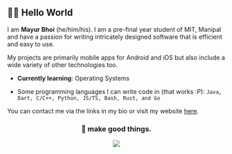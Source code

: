 ## 👋🏼 Hello World

I am **Mayur Bhoi** (he/him/his). I am a pre-final year student of MIT, Manipal and have a passion for writing intricately designed software that is efficient and easy to use.

My projects are primarily mobile apps for Android and iOS but also include a wide variety of other technologies too.

- **Currently learning**: Operating Systems

- Some programming languages I can write code in (that works :P):
`Java, Dart, C/C++, Python, JS/TS, Bash, Rust, and Go`

You can contact me via the links in my bio or visit my website [here](https://mayurbhoi.com).
<h3 align="center"><b>🎉 make good things.</b></h3>
<p align="center"><img src="https://i.ibb.co/HVSJZyp/In-Shot-20210612-175118916.jpg" /></p>
